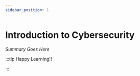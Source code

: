 ```yaml
---
sidebar_position: 1
---
```


# Introduction to Cybersecurity

_Summary Goes Here_

:::tip Happy Learning!!

<QuestButton text="Go To Quest" />

:::


